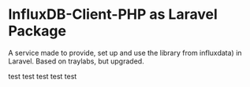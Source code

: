 # InfluxDB-Client-PHP as Laravel Package

A service made to provide, set up and use the library from influxdata) in Laravel. Based on traylabs, but upgraded.

test
test
test
test
test
